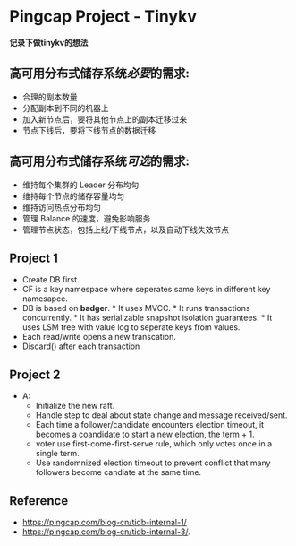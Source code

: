 # Pingcap Project - Tinykv

**记录下做tinykv的想法**
<!--more-->

## 高可用分布式储存系统*必要*的需求:
* 合理的副本数量
* 分配副本到不同的机器上
* 加入新节点后，要将其他节点上的副本迁移过来
* 节点下线后，要将下线节点的数据迁移

## 高可用分布式储存系统*可选*的需求:
* 维持每个集群的 Leader 分布均匀
* 维持每个节点的储存容量均匀
* 维持访问热点分布均匀
* 管理 Balance 的速度，避免影响服务
* 管理节点状态，包括上线/下线节点，以及自动下线失效节点


## Project 1
* Create DB first.
* CF is a key namespace where seperates same keys in different key namesapce.
* DB is based on **badger**.
        * It uses MVCC.
        * It runs transactions concurrently.
        * It has serializable snapshot isolation guarantees.
        * It uses LSM tree with value log to seperate keys from values.
* Each read/write opens a new transcation.
* Discard() after each transaction

## Project 2
* A:
  * Initialize the new raft.
  * Handle step to deal about state change and message received/sent.
  * Each time a follower/candidate encounters election timeout, it becomes a coandidate to start a new election, the term + 1.
  * voter use first-come-first-serve rule, which only votes once in a single term.
  * Use randomnized election timeout to prevent conflict that many followers become candiate at the same time.
  


## Reference
* https://pingcap.com/blog-cn/tidb-internal-1/
* https://pingcap.com/blog-cn/tidb-internal-3/.

